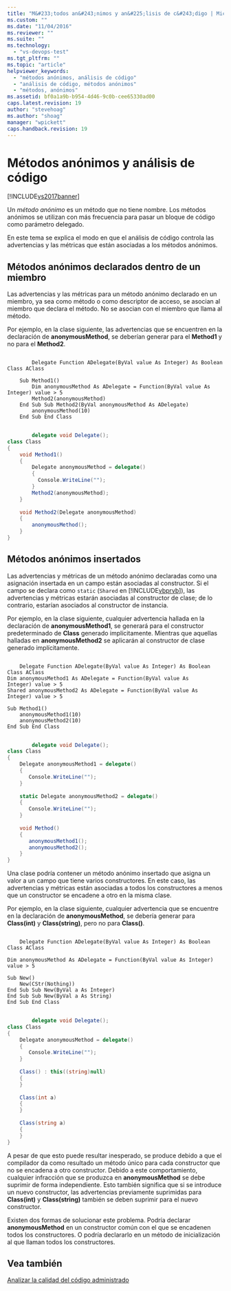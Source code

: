 ```yaml
---
title: "M&#233;todos an&#243;nimos y an&#225;lisis de c&#243;digo | Microsoft Docs"
ms.custom: ""
ms.date: "11/04/2016"
ms.reviewer: ""
ms.suite: ""
ms.technology: 
  - "vs-devops-test"
ms.tgt_pltfrm: ""
ms.topic: "article"
helpviewer_keywords: 
  - "métodos anónimos, análisis de código"
  - "análisis de código, métodos anónimos"
  - "métodos, anónimos"
ms.assetid: bf0a1a9b-b954-4d46-9c0b-cee65330ad00
caps.latest.revision: 19
author: "stevehoag"
ms.author: "shoag"
manager: "wpickett"
caps.handback.revision: 19
---
```

# M&#233;todos an&#243;nimos y an&#225;lisis de c&#243;digo
[!INCLUDE[vs2017banner](../code-quality/includes/vs2017banner.md)]

Un *método anónimo* es un método que no tiene nombre.  Los métodos anónimos se utilizan con más frecuencia para pasar un bloque de código como parámetro delegado.  
  
 En este tema se explica el modo en que el análisis de código controla las advertencias y las métricas que están asociadas a los métodos anónimos.  
  
## Métodos anónimos declarados dentro de un miembro  
 Las advertencias y las métricas para un método anónimo declarado en un miembro, ya sea como método o como descriptor de acceso, se asocian al miembro que declara el método.  No se asocian con el miembro que llama al método.  
  
 Por ejemplo, en la clase siguiente, las advertencias que se encuentren en la declaración de **anonymousMethod**, se deberían generar para el **Method1** y no para el **Method2**.  
  
```vb#  
  
        Delegate Function ADelegate(ByVal value As Integer) As Boolean  
Class AClass  
  
    Sub Method1()  
        Dim anonymousMethod As ADelegate = Function(ByVal value As  Integer) value > 5  
        Method2(anonymousMethod)  
    End Sub Sub Method2(ByVal anonymousMethod As ADelegate)  
        anonymousMethod(10)  
    End Sub End Class  
```  
  
```c#  
  
        delegate void Delegate();  
class Class  
{  
    void Method1()  
    {  
        Delegate anonymousMethod = delegate()   
        {   
          Console.WriteLine("");   
        }  
        Method2(anonymousMethod);  
    }  
  
    void Method2(Delegate anonymousMethod)  
    {  
        anonymousMethod();  
    }  
}  
```  
  
## Métodos anónimos insertados  
 Las advertencias y métricas de un método anónimo declaradas como una asignación insertada en un campo están asociadas al constructor.  Si el campo se declara como `static` \(`Shared` en [!INCLUDE[vbprvb](../code-quality/includes/vbprvb_md.md)]\), las advertencias y métricas estarán asociadas al constructor de clase; de lo contrario, estarían asociados al constructor de instancia.  
  
 Por ejemplo, en la clase siguiente, cualquier advertencia hallada en la declaración de **anonymousMethod1**, se generará para el constructor predeterminado de **Class** generado implícitamente.  Mientras que aquellas halladas en **anonymousMethod2** se aplicarán al constructor de clase generado implícitamente.  
  
```vb#  
  
    Delegate Function ADelegate(ByVal value As Integer) As Boolean Class AClass  
Dim anonymousMethod1 As ADelegate = Function(ByVal value As     Integer) value > 5  
Shared anonymousMethod2 As ADelegate = Function(ByVal value As      Integer) value > 5  
  
Sub Method1()  
    anonymousMethod1(10)  
    anonymousMethod2(10)  
End Sub End Class  
```  
  
```c#  
  
        delegate void Delegate();  
class Class  
{  
    Delegate anonymousMethod1 = delegate()   
    {   
       Console.WriteLine("");   
    }  
  
    static Delegate anonymousMethod2 = delegate()   
    {   
       Console.WriteLine("");   
    }  
  
    void Method()  
    {  
       anonymousMethod1();  
       anonymousMethod2();  
    }  
}  
```  
  
 Una clase podría contener un método anónimo insertado que asigna un valor a un campo que tiene varios constructores.  En este caso, las advertencias y métricas están asociadas a todos los constructores a menos que un constructor se encadene a otro en la misma clase.  
  
 Por ejemplo, en la clase siguiente, cualquier advertencia que se encuentre en la declaración de **anonymousMethod**, se debería generar para **Class\(int\)** y **Class\(string\)**, pero no para **Class\(\)**.  
  
```vb#  
  
    Delegate Function ADelegate(ByVal value As Integer) As Boolean Class AClass  
  
Dim anonymousMethod As ADelegate = Function(ByVal value As Integer)   
value > 5  
  
Sub New()  
    New(CStr(Nothing))  
End Sub Sub New(ByVal a As Integer)  
End Sub Sub New(ByVal a As String)  
End Sub End Class  
```  
  
```c#  
  
        delegate void Delegate();  
class Class  
{  
    Delegate anonymousMethod = delegate()   
    {   
       Console.WriteLine("");   
    }  
  
    Class() : this((string)null)  
    {  
    }  
  
    Class(int a)  
    {  
    }  
  
    Class(string a)  
    {  
    }  
}  
```  
  
 A pesar de que esto puede resultar inesperado, se produce debido a que el compilador da como resultado un método único para cada constructor que no se encadena a otro constructor.  Debido a este comportamiento, cualquier infracción que se produzca en **anonymousMethod** se debe suprimir de forma independiente.  Esto también significa que si se introduce un nuevo constructor, las advertencias previamente suprimidas para **Class\(int\)** y **Class\(string\)** también se deben suprimir para el nuevo constructor.  
  
 Existen dos formas de solucionar este problema.  Podría declarar **anonymousMethod** en un constructor común con el que se encadenen todos los constructores.  O podría declararlo en un método de inicialización al que llaman todos los constructores.  
  
## Vea también  
 [Analizar la calidad del código administrado](../code-quality/analyzing-managed-code-quality-by-using-code-analysis.md)